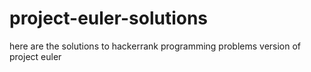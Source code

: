 project-euler-solutions
=======================

here are the solutions to hackerrank programming problems version of project euler 
